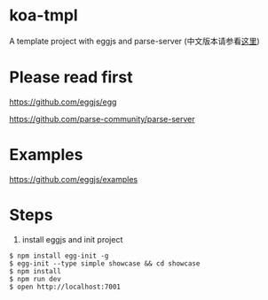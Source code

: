 # koa-tmpl
A template project with eggjs and parse-server
(中文版本请参看[这里](./README_CN.md))

# Please read first 
https://github.com/eggjs/egg

https://github.com/parse-community/parse-server

# Examples

https://github.com/eggjs/examples

# Steps

1. install eggjs and init project
```
$ npm install egg-init -g
$ egg-init --type simple showcase && cd showcase
$ npm install
$ npm run dev
$ open http://localhost:7001

```




